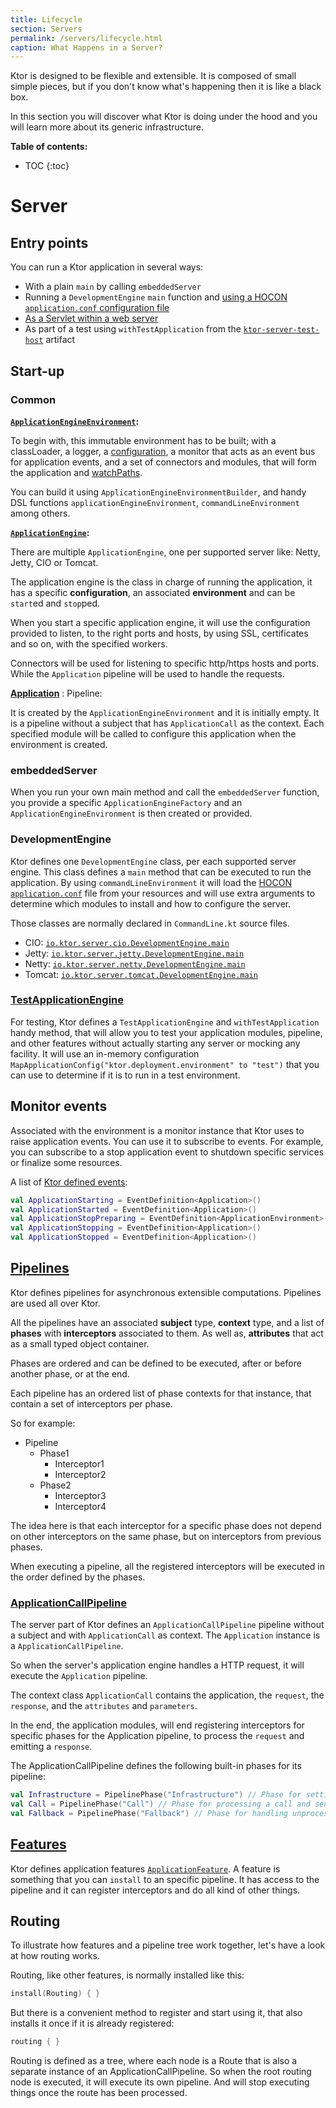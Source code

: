 ```yaml
---
title: Lifecycle
section: Servers
permalink: /servers/lifecycle.html
caption: What Happens in a Server?  
---
```


Ktor is designed to be flexible and extensible. It is composed
of small simple pieces, but if you don't know what's happening then it is like a black box.

In this section you will discover what Ktor is doing under the hood and you will learn more
about its generic infrastructure. 

**Table of contents:**

* TOC
{:toc}

# Server 

## Entry points

You can run a Ktor application in several ways:

* With a plain `main` by calling `embeddedServer`
* Running a `DevelopmentEngine` `main` function and [using a HOCON `application.conf` configuration file](/servers/configuration.html)
* [As a Servlet within a web server](https://github.com/ktorio/ktor-samples/tree/master/deployment)
* As part of a test using `withTestApplication` from the [`ktor-server-test-host`](https://github.com/ktorio/ktor/tree/master/ktor-server/ktor-server-test-host) artifact

## Start-up

### Common

**[`ApplicationEngineEnvironment`](https://github.com/ktorio/ktor/blob/master/ktor-server/ktor-server-host-common/src/io/ktor/server/engine/ApplicationEngineEnvironment.kt):**

To begin with, this immutable environment has to be built;
with a classLoader, a logger, a [configuration](/servers/configuration.html),
a monitor that acts as an event bus for application events,
and a set of connectors and modules, that will form the application and [watchPaths](/servers/autoreload.html).

You can build it using `ApplicationEngineEnvironmentBuilder`,
and handy DSL functions `applicationEngineEnvironment`, `commandLineEnvironment` among others.

**[`ApplicationEngine`](https://github.com/ktorio/ktor/blob/master/ktor-server/ktor-server-host-common/src/io/ktor/server/engine/ApplicationEngine.kt):**

There are multiple `ApplicationEngine`, one per supported server like:
Netty, Jetty, CIO or Tomcat.

The application engine is the class in charge of running the application,
it has a specific **configuration**, an associated **environment** and can be `start`ed and `stop`ped.

When you start a specific application engine, it will use the configuration
provided to listen, to the right ports and hosts,
by using SSL, certificates and so on, with the specified workers.

Connectors will be used for listening to specific http/https hosts and ports.
While the `Application` pipeline will be used to handle the requests. 

**[Application](https://github.com/ktorio/ktor/blob/master/ktor-server/ktor-server-core/src/io/ktor/application/Application.kt)** : Pipeline:

It is created by the `ApplicationEngineEnvironment` and it is initially empty.
It is a pipeline without a subject that has `ApplicationCall` as the context.
Each specified module will be called to configure this application when the
environment is created.

### embeddedServer

When you run your own main method and call the `embeddedServer` function,
you provide a specific `ApplicationEngineFactory` and
an `ApplicationEngineEnvironment` is then created or provided.

### DevelopmentEngine

Ktor defines one `DevelopmentEngine` class, per each supported server engine.
This class defines a `main` method that can be executed to run the application.
By using `commandLineEnvironment` it will load the [HOCON `application.conf`](/servers/configuration.html)
file from your resources and will use extra arguments to determine which modules to install
and how to configure the server. 

Those classes are normally declared in `CommandLine.kt` source files.

* CIO: [`io.ktor.server.cio.DevelopmentEngine.main`](https://github.com/ktorio/ktor/blob/master/ktor-server/ktor-server-cio/src/io/ktor/server/cio/CommandLine.kt)
* Jetty: [`io.ktor.server.jetty.DevelopmentEngine.main`](https://github.com/ktorio/ktor/blob/master/ktor-server/ktor-server-jetty/src/io/ktor/server/jetty/CommandLine.kt)
* Netty: [`io.ktor.server.netty.DevelopmentEngine.main`](https://github.com/ktorio/ktor/blob/master/ktor-server/ktor-server-netty/src/io/ktor/server/netty/CommandLine.kt)
* Tomcat: [`io.ktor.server.tomcat.DevelopmentEngine.main`](https://github.com/ktorio/ktor/blob/master/ktor-server/ktor-server-tomcat/src/io/ktor/server/tomcat/CommandLine.kt)

### [TestApplicationEngine](https://github.com/ktorio/ktor/blob/master/ktor-server/ktor-server-test-host/src/io/ktor/server/testing/TestApplicationEngine.kt)

For testing, Ktor defines a `TestApplicationEngine` and `withTestApplication` handy method,
that will allow you to test your application modules, pipeline, and other features without
actually starting any server or mocking any facility.
It will use an in-memory configuration `MapApplicationConfig("ktor.deployment.environment" to "test")`
that you can use to determine if it is to run in a test environment.

## Monitor events

Associated with the environment is a monitor instance that Ktor uses to raise application events.
You can use it to subscribe to events. For example, you can subscribe to a stop application event
to shutdown specific services or finalize some resources.

A list of [Ktor defined events](https://github.com/ktorio/ktor/blob/master/ktor-server/ktor-server-core/src/io/ktor/application/ApplicationEnvironment.kt):  

```kotlin
val ApplicationStarting = EventDefinition<Application>()
val ApplicationStarted = EventDefinition<Application>()
val ApplicationStopPreparing = EventDefinition<ApplicationEnvironment>()
val ApplicationStopping = EventDefinition<Application>()
val ApplicationStopped = EventDefinition<Application>()
```

## [Pipelines](https://github.com/ktorio/ktor/blob/master/ktor-utils/src/io/ktor/pipeline/Pipeline.kt)

Ktor defines pipelines for asynchronous extensible computations. Pipelines are used all over Ktor.

All the pipelines have an associated **subject** type, **context** type, and a list of **phases**
with **interceptors** associated to them. As well as, **attributes** that act as a small typed object container.

Phases are ordered and can be defined to be executed, after or before another phase, or at the end.

Each pipeline has an ordered list of phase contexts for that instance, that contain a set of
interceptors per phase.

So for example:

* Pipeline
    * Phase1
        * Interceptor1
        * Interceptor2
    * Phase2
        * Interceptor3
        * Interceptor4

The idea here is that each interceptor for a specific phase does not depend on other interceptors
on the same phase, but on interceptors from previous phases.

When executing a pipeline, all the registered interceptors will be executed in the order defined by the phases.

### [ApplicationCallPipeline](https://github.com/ktorio/ktor/blob/master/ktor-server/ktor-server-core/src/io/ktor/application/ApplicationCallPipeline.kt)

The server part of Ktor defines an `ApplicationCallPipeline` pipeline without a subject
and with `ApplicationCall` as context.
The `Application` instance is a `ApplicationCallPipeline`.

So when the server's application engine handles a HTTP request, it will execute the `Application`
pipeline.

The context class `ApplicationCall` contains the application, the `request`, the `response`,
and the `attributes` and `parameters`.

In the end, the application modules, will end registering interceptors
for specific phases for the Application pipeline, to process the `request` and emitting a `response`.  

The ApplicationCallPipeline defines the following built-in phases for its pipeline:

```kotlin
val Infrastructure = PipelinePhase("Infrastructure") // Phase for setting up infrastructure for processing a call
val Call = PipelinePhase("Call") // Phase for processing a call and sending a response
val Fallback = PipelinePhase("Fallback") // Phase for handling unprocessed calls
```

## [Features](/advanced/features)

Ktor defines application features [`ApplicationFeature`](https://github.com/ktorio/ktor/blob/master/ktor-server/ktor-server-core/src/io/ktor/application/ApplicationFeature.kt).
A feature is something that you can `install` to an specific pipeline.
It has access to the pipeline and it can register interceptors and do all kind of other things. 

## Routing

To illustrate how features and a pipeline tree work together, let's have a look at how routing works.

Routing, like other features, is normally installed like this:

```kotlin
install(Routing) { }
```

But there is a convenient method to register and start using it, that also installs it once if it is already registered:

```kotlin
routing { }
```

Routing is defined as a tree, where each node is a Route that is also a separate instance of an ApplicationCallPipeline.
So when the root routing node is executed, it will execute its own pipeline. And will stop executing things once
the route has been processed.
